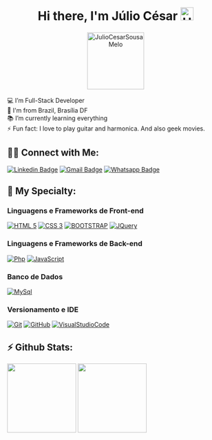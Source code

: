 <h1 align="center">Hi there, I'm Júlio César <img alt="Hi There!" width="30px" src="https://camo.githubusercontent.com/35d3d11359a49bf12aebb834cc13fd81b95eff4e/68747470733a2f2f6d656469612e67697068792e636f6d2f6d656469612f6876524a434c467a6361737252346961377a2f67697068792e676966"/></h1>

<p align="center">
    <img align="center" style="margin: 2px" width="132px" src="https://komarev.com/ghpvc/?username=JulioCesarSousaMelo&style=flat-square" alt="JulioCesarSousaMelo"/>
</p>

💻 I’m Full-Stack Developer<br>
🏡 I'm from Brazil, Brasília DF <br>
📚 I’m currently learning everything <br>
⚡ Fun fact: I love to play guitar and harmonica. And also geek movies.<br>

## 🤝🏻 Connect with Me:

[![Linkedin Badge](https://img.shields.io/badge/-LinkedIn-fd428e?style=flat-square&logo=Linkedin&logoColor=white&link=https://www.linkedin.com/in/walternascimentobarroso/)](https://www.linkedin.com/in/júlio-césar-s-melo/)
[![Gmail Badge](https://img.shields.io/badge/-Gmail-fd428e?style=flat-square&logo=Gmail&logoColor=white)](mailto:jcesarsm17@gamil.com)
[![Whatsapp Badge](https://img.shields.io/badge/-Whatsapp-fd428e?style=flat-square&labelColor=fd428e&logo=whatsapp&logoColor=white)](https://wa.me/5561998032236)

## 🚀 My Specialty:

### Linguagens e Frameworks de Front-end
[![HTML 5](https://img.shields.io/badge/HTML5-572694?style=for-the-badge&logo=html5&logoColor=white)](https://www.w3.org/standards/webdesign/htmlcss.html)
[![CSS 3](https://img.shields.io/badge/CSS3-572694?style=for-the-badge&logo=css3&logoColor=white)](https://www.w3.org/standards/webdesign/htmlcss.html)
[![BOOTSTRAP](https://img.shields.io/badge/bootstrap-572694?style=for-the-badge&logo=bootstrap&logoColor=white)](https://getbootstrap.com)
[![JQuery](https://img.shields.io/badge/jQuery-572694?style=for-the-badge&logo=jQuery&logoColor=white)](https://jquery.com)

### Linguagens e Frameworks de Back-end

[![Php](https://img.shields.io/badge/php-fd428e?style=for-the-badge&logo=php&logoColor=white)](https://www.php.net)
[![JavaScript](https://img.shields.io/badge/Javascript-fd428e?style=for-the-badge&logo=javascript&logoColor=white)](https://developer.mozilla.org/pt-BR/docs/Web/JavaScript)

### Banco de Dados
[![MySql](https://img.shields.io/badge/MySQL-572694?style=for-the-badge&logo=mysql&logoColor=white)](https://www.mysql.com/)

### Versionamento e IDE
[![Git](https://img.shields.io/badge/git-fd428e?style=for-the-badge&logo=git&logoColor=white)](https://git-scm.com/downloads)
[![GitHub](https://img.shields.io/badge/github-fd428e?style=for-the-badge&logo=github&logoColor=white)](https://github.com)
[![VisualStudioCode](https://img.shields.io/badge/VS%20Code-fd428e?style=for-the-badge&logo=visualstudio&logoColor=white)](https://code.visualstudio.com)



## ⚡ Github Stats:

<p align="left">
  <img height="160em" src="https://github-readme-stats.vercel.app/api/top-langs?username=JulioCesarSousaMelo&show_icons=true&locale=en&layout=compact&theme=radical"/>
  <img height="160em" src="https://github-readme-stats.vercel.app/api?username=JulioCesarSousaMelo&show_icons=true&locale=en&theme=radical"/>
</p>


